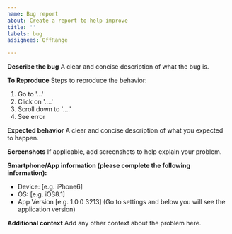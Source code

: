 ```yaml
---
name: Bug report
about: Create a report to help improve
title: ''
labels: bug
assignees: OffRange

---
```


**Describe the bug**
A clear and concise description of what the bug is.

**To Reproduce**
Steps to reproduce the behavior:
1. Go to '...'
2. Click on '....'
3. Scroll down to '....'
4. See error

**Expected behavior**
A clear and concise description of what you expected to happen.

**Screenshots**
If applicable, add screenshots to help explain your problem.

**Smartphone/App information (please complete the following information):**
 - Device: [e.g. iPhone6]
 - OS: [e.g. iOS8.1]
 - App Version [e.g. 1.0.0 3213] (Go to settings and below you will see the application version)

**Additional context**
Add any other context about the problem here.
